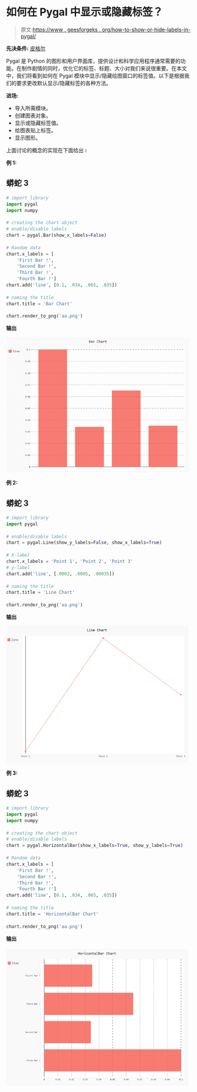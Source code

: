 # 如何在 Pygal 中显示或隐藏标签？

> 原文:[https://www . geesforgeks . org/how-to-show-or-hide-labels-in-pygal/](https://www.geeksforgeeks.org/how-to-show-or-hide-labels-in-pygal/)

**先决条件:** [皮格尔](http://www.pygal.org/en/stable/)

Pygal 是 Python 的图形和用户界面库，提供设计和科学应用程序通常需要的功能。在制作剧情的同时，优化它的标签、标题、大小对我们来说很重要。在本文中，我们将看到如何在 Pygal 模块中显示/隐藏绘图窗口的标签值。以下是根据我们的要求更改默认显示/隐藏标签的各种方法。

**进场:**

*   导入所需模块。
*   创建图表对象。
*   显示或隐藏标签值。
*   给图表贴上标签。
*   显示图形。

上面讨论的概念的实现在下面给出 **:**

**例 1:**

## 蟒蛇 3

```py
# import library
import pygal
import numpy

# creating the chart object
# enable/disable labels
chart = pygal.Bar(show_x_labels=False)

# Random data
chart.x_labels = [
    'First Bar !',
    'Second Bar !',
    'Third Bar !',
    'Fourth Bar !']
chart.add('line', [0.1, .034, .065, .035])

# naming the title
chart.title = 'Bar Chart'

chart.render_to_png('aa.png')
```

**输出**

![](img/d34e92569c3f479207a648d557b02d1d.png)

**例 2:**

## 蟒蛇 3

```py
# import library
import pygal

# enable/disable labels
chart = pygal.Line(show_y_labels=False, show_x_labels=True)

# X-label
chart.x_labels = 'Point 1', 'Point 2', 'Point 3'
# y-label
chart.add('line', [.0002, .0005, .00035])

# naming the title
chart.title = 'Line Chart'

chart.render_to_png('aa.png')
```

**输出**

![](img/17346f7985291e78c707a5db81dc66cb.png)

**例 3:**

## 蟒蛇 3

```py
# import library
import pygal
import numpy

# creating the chart object
# enable/disable labels
chart = pygal.HorizontalBar(show_x_labels=True, show_y_labels=True)

# Random data
chart.x_labels = [
    'First Bar !',
    'Second Bar !',
    'Third Bar !',
    'Fourth Bar !']
chart.add('line', [0.1, .034, .065, .035])

# naming the title
chart.title = 'HorizontalBar Chart'

chart.render_to_png('aa.png')
```

**输出**

![](img/efa821ff56f80bcabafff2bd57e0ea5f.png)